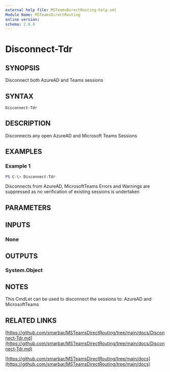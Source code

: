 ```yaml
---
external help file: MSTeamsDirectRouting-help.xml
Module Name: MSTeamsDirectRouting
online version:
schema: 2.0.0
---
```


# Disconnect-Tdr

## SYNOPSIS
Disconnect both AzureAD and Teams sessions

## SYNTAX

```
Disconnect-Tdr
```

## DESCRIPTION
Disconnects any open AzureAD and Microsoft Teams Sessions

## EXAMPLES

### Example 1
```powershell
PS C:\> Disconnect-Tdr
```

Disconnects from AzureAD, MicrosoftTeams
Errors and Warnings are suppressed as no verification of existing sessions is undertaken

## PARAMETERS

## INPUTS

### None

## OUTPUTS

### System.Object
## NOTES
This CmdLet can be used to disconnect the sessions to: AzureAD and MicrosoftTeams

## RELATED LINKS
[https://github.com/smarbar/MSTeamsDirectRouting/tree/main/docs/Disconnect-Tdr.md](https://github.com/smarbar/MSTeamsDirectRouting/tree/main/docs/Disconnect-Tdr.md)

[https://github.com/smarbar/MSTeamsDirectRouting/tree/main/docs](https://github.com/smarbar/MSTeamsDirectRouting/tree/main/docs)